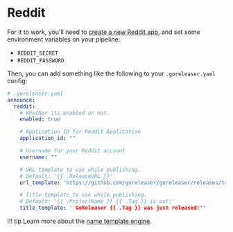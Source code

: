 # Reddit

For it to work, you'll need to [create a new Reddit app](https://www.reddit.com/prefs/apps), and set some environment
variables on your pipeline:

- `REDDIT_SECRET`
- `REDDIT_PASSWORD`

Then, you can add something like the following to your `.goreleaser.yaml` config:

```yaml
# .goreleaser.yaml
announce:
  reddit:
    # Whether its enabled or not.
    enabled: true

    # Application ID for Reddit Application
    application_id: ""

    # Username for your Reddit account
    username: ""

    # URL template to use while publishing.
    # Default: '{{ .ReleaseURL }}'
    url_template: 'https://github.com/goreleaser/goreleaser/releases/tag/{{ .Tag }}'

    # Title template to use while publishing.
    # Default: '{{ .ProjectName }} {{ .Tag }} is out!'
    title_template: ''GoReleaser {{ .Tag }} was just released!''
```

!!! tip
    Learn more about the [name template engine](/customization/templates/).

